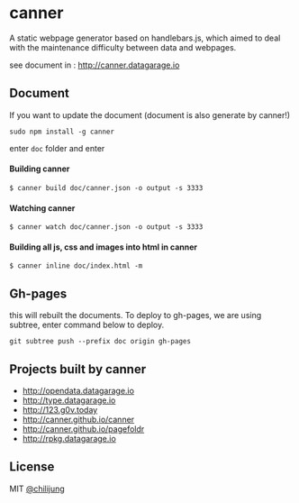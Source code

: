 # canner

A static webpage generator based on handlebars.js, which aimed to deal with the maintenance difficulty between data and webpages.

see document in : http://canner.datagarage.io

## Document

If you want to update the document (document is also generate by canner!)

```
sudo npm install -g canner
```

enter `doc` folder and enter

#### Building canner

```
$ canner build doc/canner.json -o output -s 3333
```


#### Watching canner

```
$ canner watch doc/canner.json -o output -s 3333
```


#### Building all js, css and images into html in canner

```
$ canner inline doc/index.html -m
```

## Gh-pages


this will rebuilt the documents. To deploy to gh-pages, we are using subtree, enter command below to deploy.

```
git subtree push --prefix doc origin gh-pages
```

## Projects built by canner

- http://opendata.datagarage.io
- http://type.datagarage.io
- http://123.g0v.today
- http://canner.github.io/canner
- http://canner.github.io/pagefoldr
- http://rpkg.datagarage.io



## License

MIT [@chilijung](http://github.com/chilijung)
